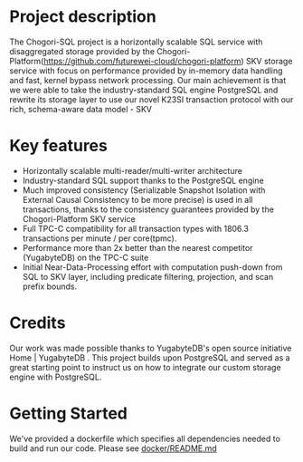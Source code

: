 # Project description

The Chogori-SQL project is a horizontally scalable SQL service with disaggregated storage provided by the Chogori-Platform(https://github.com/futurewei-cloud/chogori-platform) SKV storage service with focus on performance provided by in-memory data handling and fast, kernel bypass network processing. Our main achievement is that we were able to take the industry-standard SQL engine PostgreSQL and rewrite its storage layer to use our novel K23SI transaction protocol with our rich, schema-aware data model - SKV

# Key features
- Horizontally scalable multi-reader/multi-writer architecture
- Industry-standard SQL support thanks to the PostgreSQL engine
- Much improved consistency (Serializable Snapshot Isolation with External Causal Consistency to be more precise) is used in all transactions, thanks to the consistency guarantees provided by the Chogori-Platform SKV service
- Full TPC-C compatibility for all transaction types with 1806.3 transactions per minute / per core(tpmc).
- Performance more than 2x better than the nearest competitor (YugabyteDB) on the TPC-C suite
- Initial Near-Data-Processing effort with computation push-down from SQL to SKV layer, including predicate filtering, projection, and scan prefix bounds.

# Credits
Our work was made possible thanks to YugabyteDB's open source initiative Home | YugabyteDB . This project builds upon PostgreSQL and served as a great starting point to instruct us on how to integrate our custom storage engine with PostgreSQL.

# Getting Started
We've provided a dockerfile which specifies all dependencies needed to build and run our code. Please see [docker/README.md](docker/README.md)
